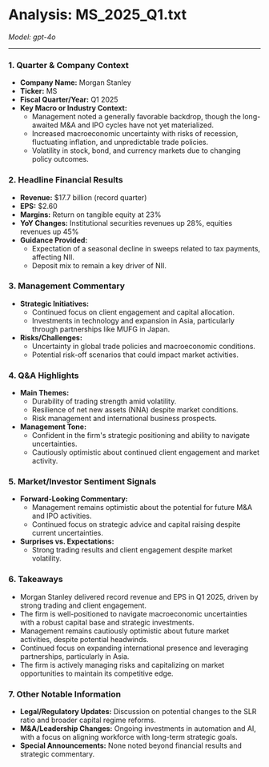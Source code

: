 # Analysis: MS_2025_Q1.txt

*Model: gpt-4o*

---

### 1. Quarter & Company Context
- **Company Name:** Morgan Stanley
- **Ticker:** MS
- **Fiscal Quarter/Year:** Q1 2025
- **Key Macro or Industry Context:**
  - Management noted a generally favorable backdrop, though the long-awaited M&A and IPO cycles have not yet materialized.
  - Increased macroeconomic uncertainty with risks of recession, fluctuating inflation, and unpredictable trade policies.
  - Volatility in stock, bond, and currency markets due to changing policy outcomes.

### 2. Headline Financial Results
- **Revenue:** $17.7 billion (record quarter)
- **EPS:** $2.60
- **Margins:** Return on tangible equity at 23%
- **YoY Changes:** Institutional securities revenues up 28%, equities revenues up 45%
- **Guidance Provided:** 
  - Expectation of a seasonal decline in sweeps related to tax payments, affecting NII.
  - Deposit mix to remain a key driver of NII.

### 3. Management Commentary
- **Strategic Initiatives:**
  - Continued focus on client engagement and capital allocation.
  - Investments in technology and expansion in Asia, particularly through partnerships like MUFG in Japan.
- **Risks/Challenges:**
  - Uncertainty in global trade policies and macroeconomic conditions.
  - Potential risk-off scenarios that could impact market activities.

### 4. Q&A Highlights
- **Main Themes:**
  - Durability of trading strength amid volatility.
  - Resilience of net new assets (NNA) despite market conditions.
  - Risk management and international business prospects.
- **Management Tone:** 
  - Confident in the firm's strategic positioning and ability to navigate uncertainties.
  - Cautiously optimistic about continued client engagement and market activity.

### 5. Market/Investor Sentiment Signals
- **Forward-Looking Commentary:**
  - Management remains optimistic about the potential for future M&A and IPO activities.
  - Continued focus on strategic advice and capital raising despite current uncertainties.
- **Surprises vs. Expectations:**
  - Strong trading results and client engagement despite market volatility.

### 6. Takeaways
- Morgan Stanley delivered record revenue and EPS in Q1 2025, driven by strong trading and client engagement.
- The firm is well-positioned to navigate macroeconomic uncertainties with a robust capital base and strategic investments.
- Management remains cautiously optimistic about future market activities, despite potential headwinds.
- Continued focus on expanding international presence and leveraging partnerships, particularly in Asia.
- The firm is actively managing risks and capitalizing on market opportunities to maintain its competitive edge.

### 7. Other Notable Information
- **Legal/Regulatory Updates:** Discussion on potential changes to the SLR ratio and broader capital regime reforms.
- **M&A/Leadership Changes:** Ongoing investments in automation and AI, with a focus on aligning workforce with long-term strategic goals.
- **Special Announcements:** None noted beyond financial results and strategic commentary.